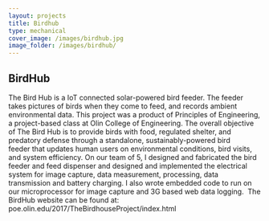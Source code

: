 ```yaml
---
layout: projects
title: Birdhub
type: mechanical
cover_image: /images/birdhub.jpg
image_folder: /images/birdhub/
---
```


## BirdHub

The Bird Hub is a IoT connected solar-powered bird feeder. The feeder takes pictures of birds when they come to feed, and records ambient environmental data. This project was a product of Principles of Engineering, a project-based class at Olin College of Engineering. The overall objective of The Bird Hub is to provide birds with food, regulated shelter, and predatory defense through a standalone, sustainably-powered bird feeder that updates human users on environmental conditions, bird visits, and system efficiency. 
On our team of 5, I designed and fabricated the bird feeder and feed dispenser and designed and implemented the electrical system for image capture, data measurement, processing, data transmission and battery charging. I also wrote embedded code to run on our microprocessor for image capture and 3G based web data logging. 
The BirdHub website can be found at:
poe.olin.edu/2017/TheBirdhouseProject/index.html

